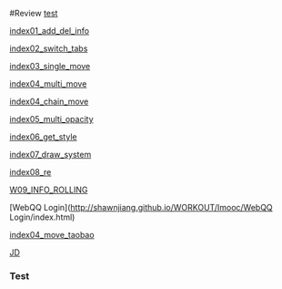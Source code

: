 #Review
[test](#1)

[index01_add_del_info](http://shawnjiang.github.io/WORKOUT/Imooc/index01_add_del_info.html)

[index02_switch_tabs](http://shawnjiang.github.io/WORKOUT/Imooc/index02_switch_tabs.html)

[index03_single_move](http://shawnjiang.github.io/WORKOUT/Imooc/index03_single_move.html)

[index04_multi_move](http://shawnjiang.github.io/WORKOUT/Imooc/index04_multi_move.html)

[index04_chain_move](http://shawnjiang.github.io/WORKOUT/Imooc/index04_chain_move.html)

[index05_multi_opacity](http://shawnjiang.github.io/WORKOUT/Imooc/index05_multi_opacity.html)

[index06_get_style](http://shawnjiang.github.io/WORKOUT/Imooc/index06_get_style.html)

[index07_draw_system](http://shawnjiang.github.io/WORKOUT/Imooc/index07_draw_system.html)

[index08_re](http://shawnjiang.github.io/WORKOUT/Imooc/index08_re.html)

[W09_INFO_ROLLING](http://shawnjiang.github.io/WORKOUT/Imooc/W09_INFO_ROLLING/index_JS.html)

[WebQQ Login](http://shawnjiang.github.io/WORKOUT/Imooc/WebQQ Login/index.html)

[index04_move_taobao](http://shawnjiang.github.io/WORKOUT/Imooc/index04_move_taobao/index.html)

[JD](http://shawnjiang.github.io/WORKOUT/Imooc/W10_JD/index.html)

<h3 id="1">Test</h3>
